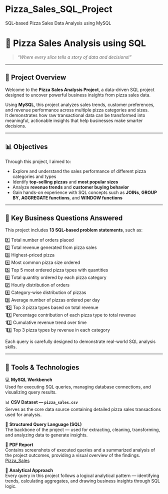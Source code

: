 # Pizza_Sales_SQL_Project
SQL-based Pizza Sales Data Analysis using MySQL

# 🍕 Pizza Sales Analysis using SQL  

> *“Where every slice tells a story of data and decisions!”*  

---

## 🌟 Project Overview  

Welcome to the **Pizza Sales Analysis Project**, a data-driven SQL project designed to uncover powerful business insights from pizza sales data.  

Using **MySQL**, this project analyzes sales trends, customer preferences, and revenue performance across multiple pizza categories and sizes.  
It demonstrates how raw transactional data can be transformed into meaningful, actionable insights that help businesses make smarter decisions.  

---

## 📊 Objectives  

Through this project, I aimed to:  
- Explore and understand the sales performance of different pizza categories and types  
- Identify **top-selling pizzas** and **most popular sizes**  
- Analyze **revenue trends** and **customer buying behavior**  
- Gain hands-on experience with SQL concepts such as **JOINs**, **GROUP BY**, **AGGREGATE functions**, and **WINDOW functions**

---

## 🧠 Key Business Questions Answered  

This project includes **13 SQL-based problem statements**, such as:  

1️⃣ Total number of orders placed  
2️⃣ Total revenue generated from pizza sales  
3️⃣ Highest-priced pizza  
4️⃣ Most common pizza size ordered  
5️⃣ Top 5 most ordered pizza types with quantities  
6️⃣ Total quantity ordered by each pizza category  
7️⃣ Hourly distribution of orders  
8️⃣ Category-wise distribution of pizzas  
9️⃣ Average number of pizzas ordered per day  
10️⃣ Top 3 pizza types based on total revenue  
11️⃣ Percentage contribution of each pizza type to total revenue  
12️⃣ Cumulative revenue trend over time  
13️⃣ Top 3 pizza types by revenue in each category  

Each query is carefully designed to demonstrate real-world SQL analysis skills.

---

## 🧩 Tools & Technologies  

💻 **MySQL Workbench**  
Used for executing SQL queries, managing database connections, and visualizing query results.  

📊 **CSV Dataset — `pizza_sales.csv`**  
Serves as the core data source containing detailed pizza sales transactions used for analysis.  

🧮 **Structured Query Language (SQL)**  
The backbone of the project — used for extracting, cleaning, transforming, and analyzing data to generate insights.  

📄 **PDF Report**  
Contains screenshots of executed queries and a summarized analysis of the project outcomes, providing a visual overview of the findings.  
[Pizza_Sales](https://github.com/Roshanraj0714/Pizza_Sales_SQL_Project/blob/main/PIZZA_SALES%20PROJECT.pdf)

🧠 **Analytical Approach**  
Every query in this project follows a logical analytical pattern — identifying trends, calculating aggregates, and drawing business insights through SQL logic.
